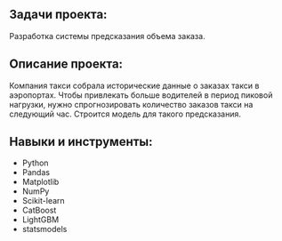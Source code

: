 ## Задачи проекта:

Разработка системы предсказания объема заказа.

## Описание проекта:

Компания такси собрала исторические данные о заказах такси в аэропортах. Чтобы привлекать больше водителей в период пиковой нагрузки, нужно спрогнозировать количество заказов такси на следующий час. Строится модель для такого предсказания.


## Навыки и инструменты:

- Python
- Pandas
- Matplotlib
- NumPy
- Scikit-learn
- CatBoost
- LightGBM
- statsmodels
